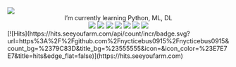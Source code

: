<img src="https://capsule-render.vercel.app/api?type=wave&color=auto&height=300&section=header&text=Welcome%20&fontSize=90" />
<div align="center">
I’m currently learning Python, ML, DL
</div>
<div align="center">
<img src="https://img.shields.io/badge/Language_Python-006272?style=flat-square&logo=Python&logoColor=white"/>
<img src="https://img.shields.io/badge/OS_Windows, Linux-0078D6?style=flat-square&logo=Windows&logoColor=white"/>
<img src="https://img.shields.io/badge/Framework_Tensorflow, Keras, PyTorch-5A17EE?style=flat-square&logo=PyTorch&logoColor=white"/>
<img src="https://img.shields.io/badge/Database_Oracle-83B81A?style=flat-square&logo=Oracle&logoColor=white"/>
<img src="https://img.shields.io/badge/Development Tool_Colab, Jupyter Notebook, Vscode, sqldeveloper-F01F7A?style=flat-square&logo=Jupyter&logoColor=white"/>
<img src="https://img.shields.io/badge/ETC_Pandas, Numpy, BeautifulSoup, Selenium, Scikit Learn, Scipy-150458?style=flat-square&logo=Pandas&logoColor=white"/>
<img src="https://img.shields.io/badge/ETC_Statmodels, Matplotlib, Seaborn, Tableau, Flask, Django, Docker, AWS-29A7DF?style=flat-square&logo=Flask&logoColor=white"/>
</div>
[![Hits](https://hits.seeyoufarm.com/api/count/incr/badge.svg?url=https%3A%2F%2Fgithub.com%2Fnycticebus0915%2Fnycticebus0915&count_bg=%2379C83D&title_bg=%23555555&icon=&icon_color=%23E7E7E7&title=hits&edge_flat=false)](https://hits.seeyoufarm.com)
